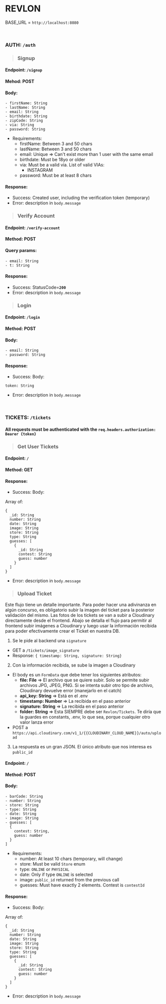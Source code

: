 # REVLON

BASE_URL = `http://localhost:8080`

<br/>

### AUTH: `/auth`

>### Signup

#### Endpoint: `/signup`
#### Mehod: **POST**

#### Body:
```
- firstName: String
- lastName: String
- email: String
- birthdate: String
- zipCode: String
- via: String
- password: String
```
- Requirements:
  - firstName: Between 3 and 50 chars
  - lastName: Between 3 and 50 chars
  - email: Unique => Can't exist more than 1 user with the same email
  - birthdate: Must be 18yo or older
  - via: Must be a valid via. List of valid VIAs:
    - INSTAGRAM
  - password: Must be at least 8 chars

#### Response:
- Success: Created user, including the verification token (temporary)
- Error: description in `body.message`

>### Verify Account

#### Endpoint: `/verify-account`
#### Method: **POST**

#### Query params:
```
- email: String
- t: String
```

#### Response:
- Success: StatusCode=**`200`**
- Error: description in `body.message`

>### Login

#### Endpoint: `/login`
#### Method: **POST**

#### Body:
```
- email: String
- password: String
```

#### Response:
- Success: Body:
```
token: String
```
- Error: description in `body.message`

<br/>

### TICKETS: `/tickets`

#### All requests must be authenticated with the `req.headers.authorization: Bearer {token}`

>### Get User Tickets

#### Endpoint: `/`
#### Method: **GET**

#### Response:
- Success: Body:

Array of: 
```
{
  _id: String
  number: String
  date: String
  image: String
  store: String
  type: String
  guesses: [
    {
      _id: String
      contest: String
      guess: number
    }
  ]
}
```
- Error: description in `body.message`

>### Upload Ticket

Este flujo tiene un detalle importante. Para poder hacer una adivinanza en algún concurso, es obligatorio subir la imagen del ticket para la posterior validación del mismo. Las fotos de los tickets se van a subir a Cloudinary directamente desde el frontend. Abajo se detalla el flujo para permitir al frontend subir imágenes a Cloudinary y luego usar la información recibida para poder efectivamente crear el Ticket en nuestra DB.

1. Se le pide al backend una `signature`
  - GET a `/tickets/image_signature`
  - Response: `{ timestamp: String, signature: String}`
2. Con la información recibida, se sube la imagen a Cloudinary
  - El body es un `FormData` que debe tener los siguientes atributos:
    - **file: File** => El archivo que se quiere subir. Solo se permite subir archivos JPG, JPEG, PNG. Si se intenta subir otro tipo de archivo, Cloudinary devuelve error (manejarlo en el catch)
    - **api_key: String** => Está en el .env
    - **timestamp: Number** => La recibida en el paso anterior
    - **signature: String** => La recibida en el paso anterior
    - **folder: String** => Esta SIEMPRE debe ser `Revlon/Tickets`. Te diría que la guardes en constants, .env, lo que sea, porque cualquier otro valor lanza error
  - POST a `https://api.cloudinary.com/v1_1/{{CLOUDINARY_CLOUD_NAME}}/auto/upload`
3. La respuesta es un gran JSON. El único atributo que nos interesa es `public_id`

#### Endpoint: `/`
#### Method: **POST**

#### Body:
```
- barCode: String
- number: String
- store: String
- type: String
- date: String
- image: String
- guesses: [
  {
    contest: String,
    guess: number
  }
]
```
- Requirements:
  - number: At least 10 chars (temporary, will change)
  - store: Must be valid `Store` enum
  - type: `ONLINE` or `PHYSICAL`
  - date: Only if type `ONLINE` is selected
  - image: `public_id` returned from the previous call
  - guesses: Must have exactly 2 elements. Contest is `contestId`

#### Response:
- Success: Body:

Array of: 
```
{
  _id: String
  number: String
  date: String
  image: String
  store: String
  type: String
  guesses: [
    {
      _id: String
      contest: String
      guess: number
    }
  ]
}
```
- Error: description in `body.message`